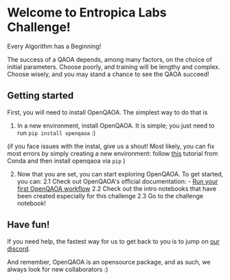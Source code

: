 # Welcome to Entropica Labs Challenge!

Every Algorithm has a Beginning!

The success of a QAOA depends, among many factors, on the choice of initial parameters. Choose poorly, and training will be lengthy and complex. Choose wisely, and you may stand a chance to see the QAOA succeed!

## Getting started

First, you will need to install OpenQAOA. The simplest way to do that is

1. In a new environment, install OpenQAOA. It is simple; you just need to run `pip install openqaoa` :)

(if you face issues with the instal, give us a shout! Most likely, you can fix most errors by simply creating a new environment: follow [this](https://conda.io/projects/conda/en/latest/user-guide/tasks/manage-environments.html#creating-an-environment-with-commands) tutorial from Conda and then install openqaoa via `pip` )

2. Now that you are set, you can start exploring OpenQAOA. To get started, you can:
    2.1 Check out OpenQAOA's official documentation: - [Run your first OpenQAOA workflow](https://el-openqaoa.readthedocs.io/en/latest/notebooks/1_workflows_example.html)
    2.2 Check out the intro notebooks that have been created especially for this challenge
    2.3 Go to the challenge notebook!

## Have fun!

If you need help, the fastest way for us to get back to you is to jump on [our discord](https://discord.gg/ana76wkKBd).

And remember, OpenQAOA is an opensource package, and as such, we always look for new collaborators :) 